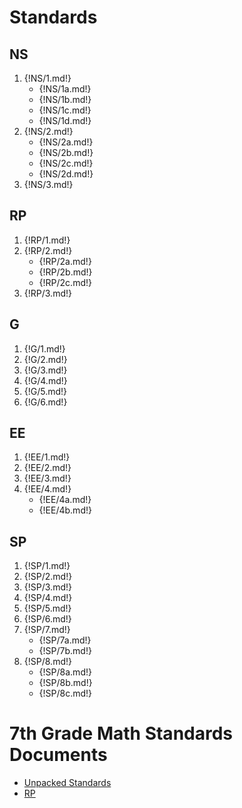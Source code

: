 # Standards

## NS
 1. {!NS/1.md!}
     - {!NS/1a.md!}
     - {!NS/1b.md!}
     - {!NS/1c.md!}
     - {!NS/1d.md!}
 2. {!NS/2.md!}
     - {!NS/2a.md!}
     - {!NS/2b.md!}
     - {!NS/2c.md!}
     - {!NS/2d.md!}
 3. {!NS/3.md!}
 
## RP
 1. {!RP/1.md!}
 2. {!RP/2.md!}
     - {!RP/2a.md!}
     - {!RP/2b.md!}
     - {!RP/2c.md!}
 3. {!RP/3.md!}

## G
 1. {!G/1.md!}
 2. {!G/2.md!}
 3. {!G/3.md!}
 4. {!G/4.md!}
 5. {!G/5.md!}
 6. {!G/6.md!}

## EE
 1. {!EE/1.md!}
 2. {!EE/2.md!}
 3. {!EE/3.md!}
 4. {!EE/4.md!}
     - {!EE/4a.md!}
     - {!EE/4b.md!}

## SP
 1. {!SP/1.md!}
 2. {!SP/2.md!}
 3. {!SP/3.md!}
 4. {!SP/4.md!}
 5. {!SP/5.md!}
 6. {!SP/6.md!}
 7. {!SP/7.md!}
    - {!SP/7a.md!}
    - {!SP/7b.md!}
 8. {!SP/8.md!}
    - {!SP/8a.md!}
    - {!SP/8b.md!}
    - {!SP/8c.md!}

# 7th Grade Math Standards Documents

 * [Unpacked Standards](doc/unpacked.pdf)
 * [RP](https://betterlesson.com/common_core/browse/383/ccss-math-content-7-rp-ratios-proportional-relationships?from=breadcrumb_domain)

